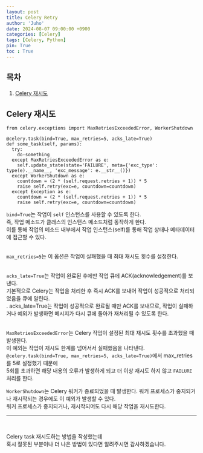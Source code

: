 ```yaml
---
layout: post
title: Celery Retry
author: 'Juho'
date: 2024-08-07 09:00:00 +0900
categories: [Celery]
tags: [Celery, Python]
pin: True
toc : True
---
```


<style>
  th{
    font-weight: bold;
    text-align: center;
    background-color: white;
  }
  td{
    background-color: white;
  }

</style>

## 목차
1. [Celery 재시도](#celery-재시도)

## Celery 재시도
```
from celery.exceptions import MaxRetriesExceededError, WorkerShutdown

@celery.task(bind=True, max_retries=5, acks_late=True)
def some_task(self, params):
  try:
    do-something
  except MaxRetriesExceededError as e:
    self.update_state(state='FAILURE', meta={'exc_type': type(e).__name__, 'exc_message': e.__str__()})
  except WorkerShutdown as e:
    countdown = (2 * (self.request.retries + 1)) * 5
    raise self.retry(exc=e, countdown=countdown)
  except Exception as e:
    countdown = (2 * (self.request.retries + 1)) * 5
    raise self.retry(exc=e, countdown=countdown)
```

`bind=True`는 작업이 `self` 인스턴스를 사용할 수 있도록 한다.<br/>
즉, 작업 메소드가 클래스의 인스턴스 메소드처럼 동작하게 한다.<br/>
이를 통해 작업의 메소드 내부에서 작업 인스턴스(self)를 통해 작업 상태나 메타데이터에 접근할 수 있다.<br/>
<br/>

`max_retries=5`는 이 옵션은 작업이 실패했을 때 최대 재시도 횟수를 설정한다.<br/>
<br/>

`acks_late=True`는  작업이 완료된 후에만 작업 큐에 ACK(acknowledgement)를 보낸다.<br/>
기본적으로 Celery는 작업을 처리한 후 즉시 ACK를 보내어 작업이 성공적으로 처리되었음을 큐에 알린다.<br/>
. acks_late=True는 작업이 성공적으로 완료될 때만 ACK를 보내므로, 작업이 실패하거나 예외가 발생하면 메시지가 다시 큐에 돌아가 재처리될 수 있도록 한다.<br/>
<br/>

`MaxRetriesExceededError`는 Celery 작업이 설정된 최대 재시도 횟수를 초과했을 때 발생한다.<br/>
이 예외는 작업이 재시도 한계를 넘어서서 실패했음을 나타낸다.<br/>
`@celery.task(bind=True, max_retries=5, acks_late=True)`에서 max_retries를 5로 설정했기 때문에<br/>
5회를 초과하면 해당 내용의 오류가 발생하게 되고 더 이상 재시도 하지 않고 `FAILURE` 처리를 한다.<br/>
 
`WorkerShutdown`는 Celery 워커가 종료되었을 때 발생한다. 워커 프로세스가 중지되거나 재시작되는 경우에도 이 예외가 발생할 수 있다.<br/>
워커 프로세스가 중지되거나, 재시작되어도 다시 해당 작업을 재시도한다. <br/>


---

<br/>

Celery task 재시도하는 방법을 작성했는데<br/>
혹시 잘못된 부분이나 더 나은 방법이 있다면 알려주시면 감사하겠습니다.<br/>